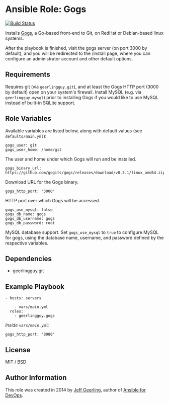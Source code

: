# Ansible Role: Gogs

[![Build Status](https://travis-ci.org/geerlingguy/ansible-role-gogs.svg?branch=master)](https://travis-ci.org/geerlingguy/ansible-role-gogs)

Installs [Gogs](https://github.com/gogits/gogs), a Go-based front-end to Git, on RedHat or Debian-based linux systems.

After the playbook is finished, visit the gogs server (on port 3000 by default), and you will be redirected to the /install page, where you can configure an administrator account and other default options.

## Requirements

Requires git (via `geerlingguy.git`), and at least the Gogs HTTP port (3000 by default) open on your system's firewall. Install MySQL (e.g. via `geerlingguy.mysql`) prior to installing Gogs if you would like to use MySQL instead of built-in SQLite support.

## Role Variables

Available variables are listed below, along with default values (see `defaults/main.yml`):

    gogs_user: git
    gogs_user_home: /home/git

The user and home under which Gogs will run and be installed.

    gogs_binary_url: https://github.com/gogits/gogs/releases/download/v0.3.1/linux_amd64.zip

Download URL for the Gogs binary.

    gogs_http_port: "3000"

HTTP port over which Gogs will be accessed.

    gogs_use_mysql: false
    gogs_db_name: gogs
    gogs_db_username: gogs
    gogs_db_password: root

MySQL database support. Set `gogs_use_mysql` to `true` to configure MySQL for gogs, using the database name, username, and password defined by the respective variables.

## Dependencies

  - geerlingguy.git

## Example Playbook

    - hosts: servers
      
        - vars/main.yml
      roles:
        - geerlingguy.gogs

*Inside `vars/main.yml`*:

    gogs_http_port: "8080"

## License

MIT / BSD

## Author Information

This role was created in 2014 by [Jeff Geerling](https://www.jeffgeerling.com/), author of [Ansible for DevOps](https://www.ansiblefordevops.com/).
